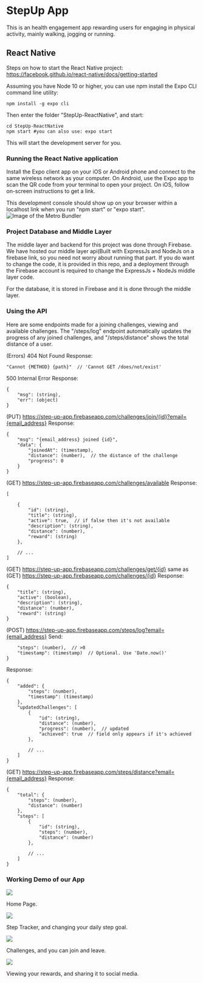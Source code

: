 # StepUp App

This is an health engagement app rewarding users for engaging in physical activity, mainly walking, jogging or running.

## React Native
Steps on how to start the React Native project: https://facebook.github.io/react-native/docs/getting-started

Assuming you have Node 10 or higher, you can use npm install the Expo CLI command line utility: 

```
npm install -g expo cli
```

Then enter the folder "StepUp-ReactNative", and start:

```
cd StepUp-ReactNative
npm start #you can also use: expo start
```

This will start the development server for you. 


### Running the React Native application

Install the Expo client app on your iOS or Android phone and connect to the same wireless network as your computer. On Android, use the Expo app to scan the QR code from your terminal to open your project. On iOS, follow on-screen instructions to get a link.

This development console should show up on your browser within a localhost link when you run "npm start" or "expo start".
![Image of the Metro Bundler](/MetroBundler.png)



### Project Database and Middle Layer

The middle layer and backend for this project was done through Firebase. We have hosted our middle layer api(Built with ExpressJs and NodeJs on a firebase link, so you need not worry about running that part. If you do want to change the code, it is provided in this repo, and a deployment through the Firebase account is required to change the ExpressJs + NodeJs middle layer code. 

For the database, it is stored in Firebase and it is done through the middle layer. 


### Using the API

Here are some endpoints made for a joining challenges, viewing and available challenges. The "/steps/log" endpoint automatically updates the progress of any joined challenges, and "/steps/distance" shows the total distance of a user.

(Errors)
404 Not Found Response:
```
"Cannot {METHOD} {path}"  // 'Cannot GET /does/not/exist'
```

500 Internal Error Response:
```
{
    "msg": (string),
    "err": (object)
}
```

(PUT) https://step-up-app.firebaseapp.com/challenges/join/{id}?email={email_address}
Response:
```
{
    "msg": "{email_address} joined {id}",
    "data": {
        "joinedAt": (timestamp),
        "distance": (number),  // the distance of the challenge
        "progress": 0
    }
}
```
(GET) https://step-up-app.firebaseapp.com/challenges/available
Response:
```
[

    {
        "id": (string),
        "title": (string),
        "active": true,  // if false then it's not available
        "description": (string),
        "distance": (number),
        "reward": (string)
    },

    // ...
]
```

(GET) https://step-up-app.firebaseapp.com/challenges/get/{id}
same as
(GET) https://step-up-app.firebaseapp.com/challenges/{id}
Response:
```
{
    "title": (string),
    "active": (boolean),
    "description": (string),
    "distance": (number),
    "reward": (string)
}
```

(POST) https://step-up-app.firebaseapp.com/steps/log?email={email_address}
Send:
```{
    "steps": (number),  // >0
    "timestamp": (timestamp)  // Optional. Use 'Date.now()'
}
```

Response:
```
{
    "added": {
        "steps": (number),
        "timestamp": (timestamp)
    },
    "updatedChallenges": [
        {
            "id": (string),
            "distance": (number),
            "progress": (number),  // updated
            "achieved": true  // field only appears if it's achieved
        },

        // ...
    ]
}
```

(GET) https://step-up-app.firebaseapp.com/steps/distance?email={email_address}
Response:
```
{
    "total": {
        "steps": (number),
        "distance": (number)
    },
    "steps": [
        {
            "id": (string),
            "steps": (number),
            "distance": (number)
        },

        // ...
    ]
}
```


### Working Demo of our App
![](StepUpDemo1.gif)

Home Page.

![](StepUpDemo2.gif)

Step Tracker, and changing your daily step goal.

![](StepUpDemo3.gif)

Challenges, and you can join and leave.

![](StepUpDemo4.gif)

Viewing your rewards, and sharing it to social media.
